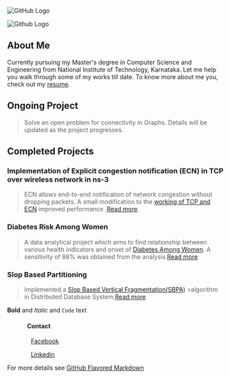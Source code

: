 ![GitHub Logo](https://www.cleverfiles.com/howto/wp-content/uploads/2016/08/mini.jpg)

 
![Github Logo](https://github.com/suraj-ravi93/suraj-ravi93.github.io/blob/master/me.JPG)

## About Me

Currently pursuing my Master's degree in Computer Science and Engineering from National Institute of Technology, Karnataka. Let me help you walk through some of my works till date. To know more about me you, check out my [resume]().
 


## Ongoing Project

>Solve an open problem for connectivity in Graphs. Details will be updated as the project progresses.



## Completed Projects

### Implementation of Explicit congestion notification (ECN) in TCP over wireless network in ns-3

>ECN allows end-to-end notification of network congestion without dropping packets. A small modification to the [working of TCP and ECN](https://github.com/suraj-ravi93/Implementation-of-Explicit-congestion-notification-ECN-in-TCP-over-wireless-network-in-ns-3.git) improved performance .[Read more](http://ieeexplore.ieee.org/document/905907/). 



### Diabetes Risk Among Women

>A data analytical project which aims to find relationship between various health indicators and onset of [Diabetes Among Women](https://github.com/suraj-ravi93/Diabetes-Risk-among-Women.git). A sensitivity of 86% was obtained from the analysis.[Read more](http://pubmedcentralcanada.ca/pmcc/articles/PMC2245318/pdf/procascamc00018-0276.pdf)



### Slop Based Partitioning

>Implemented a [Slop Based Vertical Fragmentation(SBPA)](https://github.com/suraj-ravi93/Slop-Based-Vertical-Partitioning.git) >algorithm in Distributed Database System.[Read more](http://research.ijcaonline.org/volume99/number4/pxc3897870.pdf)




**Bold** and _Italic_ and `Code` text








#### &nbsp;&nbsp;&nbsp;&nbsp;&nbsp;&nbsp; &nbsp;&nbsp;&nbsp;&nbsp;&nbsp;&nbsp;  Contact


&nbsp;&nbsp;&nbsp;&nbsp;&nbsp;&nbsp; &nbsp;&nbsp;&nbsp;&nbsp;&nbsp;&nbsp; [Facebook](https://www.facebook.com/suraj.ravi93)

&nbsp;&nbsp;&nbsp;&nbsp;&nbsp;&nbsp; &nbsp;&nbsp;&nbsp;&nbsp;&nbsp;&nbsp; [Linkedin](https://www.linkedin.com/in/arun-raveendran-82b87184/)


For more details see [GitHub Flavored Markdown](https://guides.github.com/features/mastering-markdown/)

